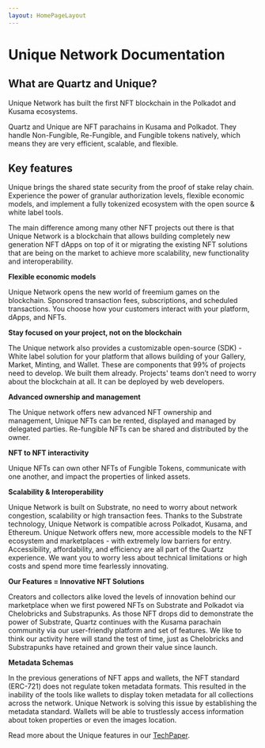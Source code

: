 ```yaml
---
layout: HomePageLayout
---
```


# Unique Network Documentation

## What are Quartz and Unique?
Unique Network has built the first NFT blockchain in the Polkadot and Kusama ecosystems.

Quartz and Unique are NFT parachains in Kusama and Polkadot. They handle Non-Fungible, Re-Fungible, and Fungible tokens natively, which means they are very efficient, scalable, and flexible.

## Key features

Unique brings the shared state security from the proof of stake relay chain. Experience the power of granular authorization levels, flexible economic models, and implement a fully tokenized ecosystem with the open source & white label tools.

The main difference among many other NFT projects out there is that Unique Network is a blockchain that allows building completely new generation NFT dApps on top of it or migrating the existing NFT solutions that are being on the market to achieve more scalability, new functionality and interoperability.

**Flexible economic models**

Unique Network opens the new world of freemium games on the blockchain. Sponsored transaction fees, subscriptions, and scheduled transactions. You choose how your customers interact with your platform, dApps, and NFTs.

**Stay focused on your project, not on the blockchain**

The Unique network also provides a customizable open-source (SDK) - White label solution for your platform that allows building of your Gallery, Market, Minting, and Wallet. These are components that 99% of projects need to develop. We built them already. Projects' teams don’t need to worry about the blockchain at all. It can be deployed by web developers.

**Advanced ownership and management**

The Unique network offers new advanced NFT ownership and management, Unique NFTs can be rented, displayed and managed by delegated parties. Re-fungible NFTs can be shared and distributed by the owner.

**NFT to NFT interactivity**

Unique NFTs can own other NFTs of Fungible Tokens, communicate with one another, and impact the properties of linked assets.

**Scalability & Interoperability**

Unique Network is built on Substrate, no need to worry about network congestion, scalability or high transaction fees. Thanks to the Substrate technology, Unique Network is compatible across Polkadot, Kusama, and Ethereum.
Unique Network offers new, more accessible models to the NFT ecosystem and marketplaces - with extremely low barriers for entry. Accessibility, affordability, and efficiency are all part of the Quartz experience. We want you to worry less about technical limitations or high costs and spend more time fearlessly innovating.

**Our Features = Innovative NFT Solutions**

Creators and collectors alike loved the levels of innovation behind our marketplace when we first powered NFTs on Substrate and Polkadot via Chelobricks and Substrapunks. As those NFT drops did to demonstrate the power of Substrate, Quartz continues with the Kusama parachain community via our user-friendly platform and set of features. We like to think our activity here will stand the test of time, just as Chelobricks and Substrapunks have retained and grown their value since launch.

**Metadata Schemas**

In the previous generations of NFT apps and wallets, the NFT standard (ERC-721) does not regulate token metadata formats. This resulted in the inability of the tools like wallets to display token metadata for all collections across the network. Unique Network is solving this issue by establishing the metadata standard. Wallets will be able to trustlessly access information about token properties or even the images location.

Read more about the Unique features in our [TechPaper](https://github.com/UniqueNetwork/techpaper/blob/master/unique_techpaper.pdf).
